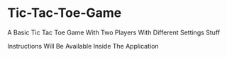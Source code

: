 # Tic-Tac-Toe-Game
A Basic Tic Tac Toe Game With Two Players With Different Settings Stuff

Instructions Will Be Available Inside The Application
